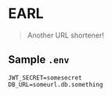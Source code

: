 # EARL
> Another URL shortener!

## Sample `.env`

```
JWT_SECRET=somesecret
DB_URL=someurl.db.something
```
